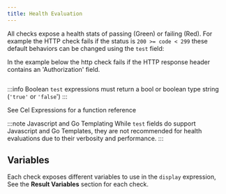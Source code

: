 ```yaml
---
title: Health Evaluation
---
```


All checks expose a health stats of passing (Green) or failing (Red).
For example the HTTP check fails if the status is `200 >= code < 299`
these default behaviors can be changed using the `test` field:

In the example below the http check fails if the HTTP response header contains an 'Authorization' field.

```yaml title=http-check-expr.yaml file=../../../../modules/canary-checker/fixtures/minimal/http_no_auth_pass.yaml

```

:::info Boolean
`test` expressions must return a bool or boolean type string (`'true'` or `'false`')
:::

See <CommonLink to="cel">Cel Expressions</CommonLink> for a function reference

:::note Javascript and Go Templating
While `test` fields do support Javascript and Go Templates, they are not recommended for health evaluations due to their verbosity and performance.
:::

## Variables

Each check exposes different variables to use in the `display` expression, See the **Result Variables** section for each check.
